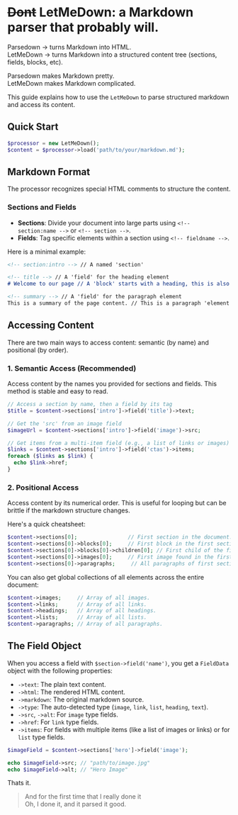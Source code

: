 # ~~Dont~~ LetMeDown:  a Markdown parser that probably will.

Parsedown → turns Markdown into HTML.  
LetMeDown → turns Markdown into a structured content tree (sections, fields, blocks, etc).

Parsedown makes Markdown pretty.  
LetMeDown makes Markdown complicated.


This guide explains how to use the `LetMeDown` to parse structured markdown and access its content.

## Quick Start

```php
$processor = new LetMeDown();
$content = $processor->load('path/to/your/markdown.md');
```

## Markdown Format

The processor recognizes special HTML comments to structure the content.

### Sections and Fields

- **Sections**: Divide your document into large parts using `<!-- section:name -->` or `<!-- section -->`.
- **Fields**: Tag specific elements within a section using `<!-- fieldname -->`.

Here is a minimal example:

```markdown
<!-- section:intro --> // A named 'section'

<!-- title --> // A 'field' for the heading element
# Welcome to our page // A 'block' starts with a heading, this is also a heading 'element'

<!-- summary --> // A 'field' for the paragraph element
This is a summary of the page content. // This is a paragraph 'element'
```

## Accessing Content

There are two main ways to access content: semantic (by name) and positional (by order).

### 1. Semantic Access (Recommended)

Access content by the names you provided for sections and fields. This method is stable and easy to read.

```php
// Access a section by name, then a field by its tag
$title = $content->sections['intro']->field('title')->text;

// Get the 'src' from an image field
$imageUrl = $content->sections['intro']->field('image')->src;

// Get items from a multi-item field (e.g., a list of links or images)
$links = $content->sections['intro']->field('ctas')->items;
foreach ($links as $link) {
  echo $link->href;
}
```

### 2. Positional Access

Access content by its numerical order. This is useful for looping but can be brittle if the markdown structure changes.

Here's a quick cheatsheet:

```php
$content->sections[0];                // First section in the document.
$content->sections[0]->blocks[0];     // First block in the first section.
$content->sections[0]->blocks[0]->children[0]; // First child of the first block.
$content->sections[0]->images[0];     // First image found in the first section.
$content->sections[0]->paragraphs;     // All paragraphs of first section.
```

You can also get global collections of all elements across the entire document:

```php
$content->images;     // Array of all images.
$content->links;      // Array of all links.
$content->headings;   // Array of all headings.
$content->lists;      // Array of all lists.
$content->paragraphs; // Array of all paragraphs.
```

## The Field Object

When you access a field with `$section->field('name')`, you get a `FieldData` object with the following properties:

-   `->text`: The plain text content.
-   `->html`: The rendered HTML content.
-   `->markdown`: The original markdown source.
-   `->type`: The auto-detected type (`image`, `link`, `list`, `heading`, `text`).
-   `->src`, `->alt`: For `image` type fields.
-   `->href`: For `link` type fields.
-   `->items`: For fields with multiple items (like a list of images or links) or for `list` type fields.

```php
$imageField = $content->sections['hero']->field('image');

echo $imageField->src; // "path/to/image.jpg"
echo $imageField->alt; // "Hero Image"
```


Thats it.



> And for the first time that I really done it  
> Oh, I done it, and it parsed it good.
